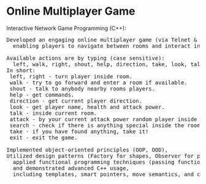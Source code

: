# Online Multiplayer Game
Interactive Network Game Programming (C++):
<pre>
Developed an engaging online multiplayer game (via Telnet & Console),
  enabling players to navigate between rooms and interact in real-time.

Available actions are by typing (case sensitive):
  left, walk, right, shout, help, direction, take, look, talk, attack, search, exit.
In short:
 left, right - turn player inside room.
 walk - try to go forward and enter a room if available.
 shout - talk to anybody nearby rooms players.
 help - get commands.
 direction - get current player direction.
 look - get player name, health and attack power.
 talk - inside current room.
 attack - by your current attack power random player inside current room if exist.
 search - check if there is anything special inside the room.
 take - if you have found anything, take it!
 exit - exit the game.

Implemented object-oriented principles (OOP, OOD),
Utilized design patterns (Factory for shapes, Observer for players),
  applied functional programming techniques (passing functions as parameters),
  and demonstrated advanced C++ usage,
  including templates, smart pointers, move semantics, and concurrency.
</pre>
